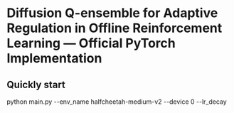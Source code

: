 # Diffusion Q-ensemble for Adaptive Regulation in Offline Reinforcement Learning — Official PyTorch Implementation
## Quickly start
  python main.py --env_name halfcheetah-medium-v2 --device 0 --lr_decay



